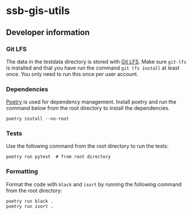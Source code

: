 # ssb-gis-utils

## Developer information

### Git LFS
The data in the testdata directory is stored with [Git LFS](https://git-lfs.com/).
Make sure `git-lfs` is installed and that you have run the command `git lfs install`
at least once. You only need to run this once per user account.

### Dependencies
[Poetry](https://python-poetry.org/) is used for dependency management. Install
poetry and run the command below from the root directory to install the dependencies.  
```shell
poetry install --no-root
```

### Tests
Use the following command from the root directory to run the tests: 
```shell
poetry run pytest  # from root directory
```

### Formatting
Format the code with `black`  and `isort` by running the following command from the
root directory:
```shell
poetry run black .
poetry run isort .
```
